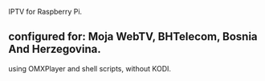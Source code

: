 
IPTV for Raspberry Pi.

configured for: Moja WebTV, BHTelecom, Bosnia And Herzegovina.
---
using OMXPlayer and shell scripts, without KODI.
